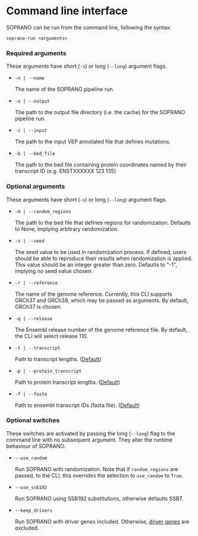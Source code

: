 # Command line interface

SOPRANO can be run from the command line, following the syntax:

```{shell}
soprano-run <arguments>
```

### Required arguments

These arguments have short (`-s`) or long (`--long`) argument flags.

- `-n | --name`

    The name of the SOPRANO pipeline run.


- `-o | --output`

    The path to the output file directory (i.e. the cache) for the SOPRANO
    pipeline run.


- `-i | --input`

    The path to the input VEP annotated file that defines mutations.


- `-b | --bed_file`

    The path to the bed file containing protein coordinates named by their 
    transcript ID (e.g. ENSTXXXXXX 123 135)


### Optional arguments

These arguments have short (`-s`) or long (`--long`) argument flags.

- `-m | --random_regions`

    The path to the bed file that defines regions for randomization.
    Defaults to None, implying arbitrary randomization.


- `-s | --seed`

    The seed value to be used in randomization process. If defined, users 
    should be able to reproduce their results when randomization is applied.
    This value should be an integer greater than zero. Defaults to "-1", 
    implying no seed value chosen.


- `-r | --reference`

    The name of the genome reference. Currently, this CLI supports GRCh37 and 
    GRCh38, which may be passed as arguments. By default, GRCh37 is chosen.


- `-q | --release`

    The Ensembl release number of the genome reference
    file. By default, the CLI will select release 110.


- `-t | --transcript`

    Path to transcript lengths.
    ([Default](../src/SOPRANO/data/transcript_length.txt))


- `-p | --protein_transcript`

    Path to protein transcript lengths.
    ([Default](../src/SOPRANO/data/protein_length.txt))


- `-f | --fasta`

  Path to ensembl transcript IDs (fasta file).
  ([Default](../src/SOPRANO/data/ensemble_transcriptID.fasta))


### Optional switches

These switches are activated by passing the long (`--long`) flag to the command
line with no subsequent argument. They alter the runtime behaviour of SOPRANO.

- `--use_random`

    Run SOPRANO with randomization. Note that if `random_regions` are passed,
    to the CLI, this overrides the selection to `use_random` to `True`.


- `--use_ssb192`

    Run SOPRANO using SSB192 substitutions, otherwise defaults SSB7.


- `--keep_drivers`

    Run SOPRANO with driver genes included. Otherwise, 
    [driver genes](../src/SOPRANO/data/genes2exclude.txt) are excluded.